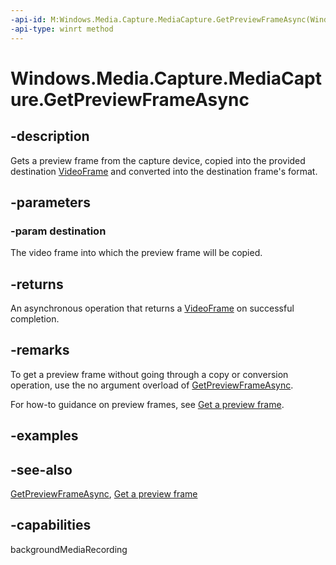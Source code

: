 ```yaml
---
-api-id: M:Windows.Media.Capture.MediaCapture.GetPreviewFrameAsync(Windows.Media.VideoFrame)
-api-type: winrt method
---
```


<!-- Method syntax
public Windows.Foundation.IAsyncOperation<Windows.Media.VideoFrame> GetPreviewFrameAsync(Windows.Media.VideoFrame destination)
-->

# Windows.Media.Capture.MediaCapture.GetPreviewFrameAsync

## -description
Gets a preview frame from the capture device, copied into the provided destination [VideoFrame](../windows.media/videoframe.md) and converted into the destination frame's format.

## -parameters
### -param destination
The video frame into which the preview frame will be copied.

## -returns
An asynchronous operation that returns a [VideoFrame](../windows.media/videoframe.md) on successful completion.

## -remarks
To get a preview frame without going through a copy or conversion operation, use the no argument overload of [GetPreviewFrameAsync](mediacapture_getpreviewframeasync_440877418.md).

For how-to guidance on preview frames, see [Get a preview frame](https://msdn.microsoft.com/windows/uwp/audio-video-camera/get-a-preview-frame).

## -examples

## -see-also
[GetPreviewFrameAsync](mediacapture_getpreviewframeasync_211909276.md), [Get a preview frame](https://msdn.microsoft.com/windows/uwp/audio-video-camera/get-a-preview-frame)
## -capabilities
backgroundMediaRecording
